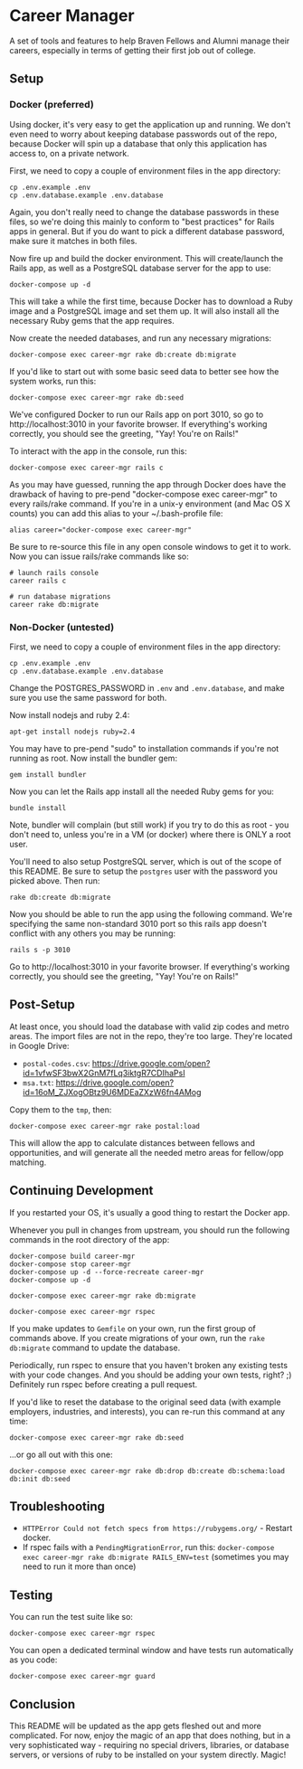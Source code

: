# Career Manager
A set of tools and features to help Braven Fellows and Alumni manage their careers, especially in terms of getting their first job out of college.


## Setup

### Docker (preferred)

Using docker, it's very easy to get the application up and running. We don't even need to worry about keeping database passwords out of the repo, because Docker will spin up a database that only this application has access to, on a private network.

First, we need to copy a couple of environment files in the app directory:

    cp .env.example .env
    cp .env.database.example .env.database

Again, you don't really need to change the database passwords in these files, so we're doing this mainly to conform to "best practices" for Rails apps in general. But if you do want to pick a different database password, make sure it matches in both files.

Now fire up and build the docker environment. This will create/launch the Rails app, as well as a PostgreSQL database server for the app to use:

    docker-compose up -d

This will take a while the first time, because Docker has to download a Ruby image and a PostgreSQL image and set them up. It will also install all the necessary Ruby gems that the app requires.

Now create the needed databases, and run any necessary migrations:

    docker-compose exec career-mgr rake db:create db:migrate

If you'd like to start out with some basic seed data to better see how the system works, run this:

    docker-compose exec career-mgr rake db:seed

We've configured Docker to run our Rails app on port 3010, so go to http://localhost:3010 in your favorite browser. If everything's working correctly, you should see the greeting, "Yay! You're on Rails!"

To interact with the app in the console, run this:

    docker-compose exec career-mgr rails c

As you may have guessed, running the app through Docker does have the drawback of having to pre-pend "docker-compose exec career-mgr" to every rails/rake command. If you're in a unix-y environment (and Mac OS X counts) you can add this alias to your ~/.bash-profile file:

    alias career="docker-compose exec career-mgr"

Be sure to re-source this file in any open console windows to get it to work. Now you can issue rails/rake commands like so:

    # launch rails console
    career rails c
    
    # run database migrations
    career rake db:migrate

### Non-Docker (untested)

First, we need to copy a couple of environment files in the app directory:

    cp .env.example .env
    cp .env.database.example .env.database

Change the POSTGRES_PASSWORD in `.env` and `.env.database`, and make sure you use the same password for both.

Now install nodejs and ruby 2.4:

    apt-get install nodejs ruby=2.4

You may have to pre-pend "sudo" to installation commands if you're not running as root. Now install the bundler gem:

    gem install bundler

Now you can let the Rails app install all the needed Ruby gems for you:

    bundle install

Note, bundler will complain (but still work) if you try to do this as root - you don't need to, unless you're in a VM (or docker) where there is ONLY a root user.

You'll need to also setup PostgreSQL server, which is out of the scope of this README. Be sure to setup the `postgres` user with the password you picked above. Then run:

    rake db:create db:migrate

Now you should be able to run the app using the following command. We're specifying the same non-standard 3010 port so this rails app doesn't conflict with any others you may be running:

    rails s -p 3010

Go to http://localhost:3010 in your favorite browser. If everything's working correctly, you should see the greeting, "Yay! You're on Rails!"

## Post-Setup

At least once, you should load the database with valid zip codes and metro areas. The import files are not in the repo, they're too large. They're located in Google Drive:

* `postal-codes.csv`: https://drive.google.com/open?id=1vfwSF3bwX2GnM7fLq3iktgR7CDIhaPsI
* `msa.txt`: https://drive.google.com/open?id=16oM_ZJXogOBtz9U6MDEaZXzW6fn4AMog

Copy them to the `tmp`, then:

    docker-compose exec career-mgr rake postal:load

This will allow the app to calculate distances between fellows and opportunities, and will generate all the needed metro areas for fellow/opp matching.

## Continuing Development

If you restarted your OS, it's usually a good thing to restart the Docker app.

Whenever you pull in changes from upstream, you should run the following commands in the root directory of the app: 

    docker-compose build career-mgr
    docker-compose stop career-mgr
    docker-compose up -d --force-recreate career-mgr
    docker-compose up -d
    
    docker-compose exec career-mgr rake db:migrate
   
    docker-compose exec career-mgr rspec

If you make updates to `Gemfile` on your own, run the first group of commands above. If you create migrations of your own, run the `rake db:migrate` command to update the database.

Periodically, run rspec to ensure that you haven't broken any existing tests with your code changes. And you should be adding your own tests, right? ;) Definitely run rspec before creating a pull request.

If you'd like to reset the database to the original seed data (with example employers, industries, and interests), you can re-run this command at any time:

    docker-compose exec career-mgr rake db:seed

...or go all out with this one:

    docker-compose exec career-mgr rake db:drop db:create db:schema:load db:init db:seed

## Troubleshooting

* `HTTPError Could not fetch specs from https://rubygems.org/` - Restart docker.
* If rspec fails with a `PendingMigrationError`, run this: `docker-compose exec career-mgr rake db:migrate RAILS_ENV=test` (sometimes you may need to run it more than once)

## Testing

You can run the test suite like so:

    docker-compose exec career-mgr rspec

You can open a dedicated terminal window and have tests run automatically as you code:

    docker-compose exec career-mgr guard


## Conclusion

This README will be updated as the app gets fleshed out and more complicated. For now, enjoy the magic of an app that does nothing, but in a very sophisticated way - requiring no special drivers, libraries, or database servers, or versions of ruby to be installed on your system directly. Magic!